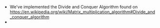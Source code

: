 - We've implemented the Divide and Conquer Algorithm found on https://en.wikipedia.org/wiki/Matrix_multiplication_algorithm#Divide_and_conquer_algorithm
-
